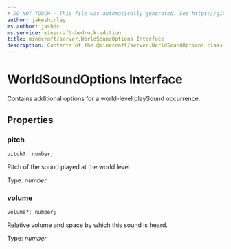 ```yaml
---
# DO NOT TOUCH — This file was automatically generated. See https://github.com/mojang/minecraftapidocsgenerator to modify descriptions, examples, etc.
author: jakeshirley
ms.author: jashir
ms.service: minecraft-bedrock-edition
title: minecraft/server.WorldSoundOptions Interface
description: Contents of the @minecraft/server.WorldSoundOptions class.
---
```

# WorldSoundOptions Interface

Contains additional options for a world-level playSound occurrence.

## Properties

### **pitch**
`pitch?: number;`

Pitch of the sound played at the world level.

Type: *number*

### **volume**
`volume?: number;`

Relative volume and space by which this sound is heard.

Type: *number*
